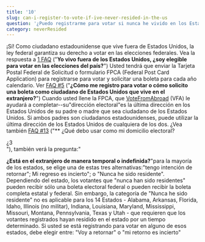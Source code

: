 ```yaml
---
title: '10'
slug: can-i-register-to-vote-if-ive-never-resided-in-the-us
question: '¿Puedo registrarme para votar si nunca he vivido en los Estados Unidos?'
category: neverResided
---
```

¡Sí! Como ciudadano estadounidense que vive fuera de Estados Unidos, la ley federal garantiza su derecho a votar en las elecciones federales. Vea la respuesta a [1 FAQ](/faqs/1) ("**Yo vivo fuera de los Estados Unidos, ¿soy elegible para votar en las elecciones del país?**") Usted tendrá que enviar la Tarjeta Postal Federal de Solicitud o formulario FPCA (Federal Post Card Application) para registrarse para votar y solicitar una boleta para cada año calendario. Ver [FAQ #5](/faqs/5) ("**¿Cómo me registro para votar o cómo solicito una boleta como ciudadano de Estados Unidos que vive en el extranjero?**") Cuando usted llene la FPCA, que [VoteFromAbroad](/) (VFA) le ayudará a completar--su"dirección electoral"es la última dirección en los Estados Unidos de su padre o madre que sea ciudadano de los Estados Unidos. Si ambos padres son ciudadanos estadounidenses, puede utilizar la última dirección de los Estados Unidos de cualquiera de los dos. ¿Vea también [FAQ #13](/faqs/13) ("** ¿Qué debo usar como mi domicilio electoral?

<div class="notranslate">
  ¿3
</div> "), también verá la pregunta:"

**¿Está en el extranjero de manera temporal o indefinida?**"para la mayoría de los estados, se elige una de estas tres alternativas:"tengo intención de retornar"; Mi regreso es incierto"; o "Nunca he sido residente". Dependiendo del estado, los votantes que "nunca han sido residentes" pueden recibir sólo una boleta electoral federal o pueden recibir la boleta completa estatal y federal. Sin embargo, la categoría de "Nunca he sido residente" no es aplicable para los 14 Estados - Alabama, Arkansas, Florida, Idaho, Illinois (no militar), Indiana, Louisiana, Maryland, Mississippi, Missouri, Montana, Pennsylvania, Texas y Utah - que requieren que los votantes registrados hayan residido en el estado por un tiempo determinado. Si usted se está registrando para votar en alguno de esos estados, debe elegir entre: "Voy a retornar" o "mi retorno es incierto"</p>
